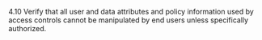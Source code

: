 4.10 Verify that all user and data attributes and policy information used by access controls cannot be manipulated by end users unless specifically authorized.
